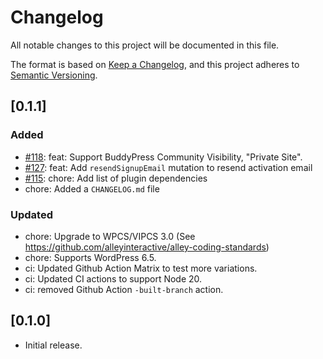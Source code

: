 # Changelog
All notable changes to this project will be documented in this file.

The format is based on [Keep a Changelog](https://keepachangelog.com/en/1.0.0/),
and this project adheres to [Semantic Versioning](https://semver.org/spec/v2.0.0.html).

## [0.1.1]

### Added

- [#118](https://github.com/renatonascalves/wp-graphql-buddypress/issues/118): feat: Support BuddyPress Community Visibility, "Private Site".
- [#127](https://github.com/renatonascalves/wp-graphql-buddypress/issues/127): feat: Add `resendSignupEmail` mutation to resend activation email
- [#115](https://github.com/renatonascalves/wp-graphql-buddypress/issues/115): chore: Add list of plugin dependencies
- chore: Added a `CHANGELOG.md` file

### Updated

- chore: Upgrade to WPCS/VIPCS 3.0 (See https://github.com/alleyinteractive/alley-coding-standards)
- chore: Supports WordPress 6.5.
- ci: Updated Github Action Matrix to test more variations.
- ci: Updated CI actions to support Node 20.
- ci: removed Github Action `-built-branch` action.

## [0.1.0]

- Initial release.
